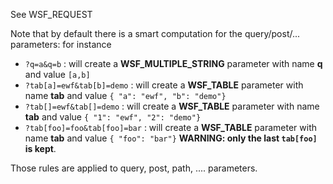 See WSF_REQUEST

Note that by default there is a smart computation for the query/post/... parameters:
for instance
- `?q=a&q=b` :  will create a **WSF_MULTIPLE_STRING** parameter with name **q** and value `[a,b]`
- `?tab[a]=ewf&tab[b]=demo` : will create a **WSF_TABLE** parameter with name **tab** and value `{ "a": "ewf", "b": "demo"}`
- `?tab[]=ewf&tab[]=demo` : will create a **WSF_TABLE** parameter with name **tab** and value `{ "1": "ewf", "2": "demo"}`
- `?tab[foo]=foo&tab[foo]=bar` : will create a **WSF_TABLE** parameter with name **tab** and value `{ "foo": "bar"}` **WARNING: only the last `tab[foo]` is kept**.

Those rules are applied to query, post, path, .... parameters.
